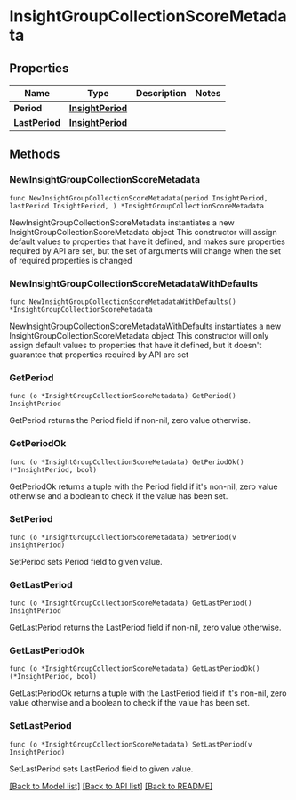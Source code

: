 # InsightGroupCollectionScoreMetadata

## Properties

Name | Type | Description | Notes
------------ | ------------- | ------------- | -------------
**Period** | [**InsightPeriod**](InsightPeriod.md) |  | 
**LastPeriod** | [**InsightPeriod**](InsightPeriod.md) |  | 

## Methods

### NewInsightGroupCollectionScoreMetadata

`func NewInsightGroupCollectionScoreMetadata(period InsightPeriod, lastPeriod InsightPeriod, ) *InsightGroupCollectionScoreMetadata`

NewInsightGroupCollectionScoreMetadata instantiates a new InsightGroupCollectionScoreMetadata object
This constructor will assign default values to properties that have it defined,
and makes sure properties required by API are set, but the set of arguments
will change when the set of required properties is changed

### NewInsightGroupCollectionScoreMetadataWithDefaults

`func NewInsightGroupCollectionScoreMetadataWithDefaults() *InsightGroupCollectionScoreMetadata`

NewInsightGroupCollectionScoreMetadataWithDefaults instantiates a new InsightGroupCollectionScoreMetadata object
This constructor will only assign default values to properties that have it defined,
but it doesn't guarantee that properties required by API are set

### GetPeriod

`func (o *InsightGroupCollectionScoreMetadata) GetPeriod() InsightPeriod`

GetPeriod returns the Period field if non-nil, zero value otherwise.

### GetPeriodOk

`func (o *InsightGroupCollectionScoreMetadata) GetPeriodOk() (*InsightPeriod, bool)`

GetPeriodOk returns a tuple with the Period field if it's non-nil, zero value otherwise
and a boolean to check if the value has been set.

### SetPeriod

`func (o *InsightGroupCollectionScoreMetadata) SetPeriod(v InsightPeriod)`

SetPeriod sets Period field to given value.


### GetLastPeriod

`func (o *InsightGroupCollectionScoreMetadata) GetLastPeriod() InsightPeriod`

GetLastPeriod returns the LastPeriod field if non-nil, zero value otherwise.

### GetLastPeriodOk

`func (o *InsightGroupCollectionScoreMetadata) GetLastPeriodOk() (*InsightPeriod, bool)`

GetLastPeriodOk returns a tuple with the LastPeriod field if it's non-nil, zero value otherwise
and a boolean to check if the value has been set.

### SetLastPeriod

`func (o *InsightGroupCollectionScoreMetadata) SetLastPeriod(v InsightPeriod)`

SetLastPeriod sets LastPeriod field to given value.



[[Back to Model list]](../README.md#documentation-for-models) [[Back to API list]](../README.md#documentation-for-api-endpoints) [[Back to README]](../README.md)


